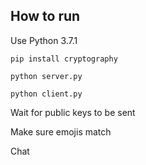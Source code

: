 ## How to run

Use Python 3.7.1

`pip install cryptography`

`python server.py`

`python client.py`

Wait for public keys to be sent

Make sure emojis match

Chat
